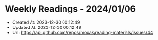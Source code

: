 # Weekly Readings - 2024/01/06

- Created At: 2023-12-30 00:12:49
- Updated At: 2023-12-30 00:12:49
- Url: https://api.github.com/repos/moxak/reading-materials/issues/44


